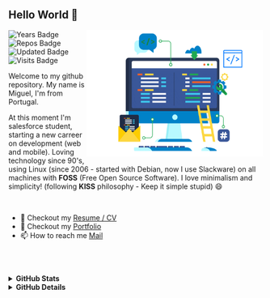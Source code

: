 ## Hello World :wave:

<img align="right" alt="Coder GIF" height=250 width=350 src="https://github.com/miguelnunorosa/miguelnunorosa/blob/main/code.gif" />

![Years Badge](https://badges.pufler.dev/years/miguelnunorosa/?color=white) ![Repos Badge](https://badges.pufler.dev/repos/miguelnunorosa/?color=white) ![Updated Badge](https://badges.pufler.dev/updated/puf17640/git-badges/?color=white) ![Visits Badge](https://badges.pufler.dev/visits/miguelnunorosa/miguelnunorosa/?color=white)

Welcome to my github repository. My name is Miguel, I'm from Portugal. <br>

At this moment I'm salesforce student, starting a new carreer on development (web and mobile). Loving technology since 90's, using Linux (since 2006 - started with Debian, now I use Slackware) on all machines with **FOSS** (Free Open Source Software). I love minimalism and simplicity! (following **KISS** philosophy - Keep it simple stupid) 😄

<br>

- 📝 Checkout my [Resume / CV](https://#) 
- 📃 Checkout my [Portfolio](https://miguelnunorosa.github.io)
- 📫 How to reach me [Mail](mailto:miguelrosa.programacao@gmail.com)



<br><br> 

<details> <summary><b>GitHub Stats</b></summary>
<img width="45%" src="https://github-readme-stats.vercel.app/api?username=miguelnunorosa&count_private=true&show_icons=truehow_icons=true&hide_border=true" /> <img width="45%" src="https://github-readme-streak-stats.herokuapp.com?user=miguelnunorosa&hide_border=true&dates=478AF0&ring=478AF0&fire=DD2727&currStreakLabel=DD2727"/>  <br>
</details>

<details> <summary><b>GitHub Details</b></summary>

...

</details> 

